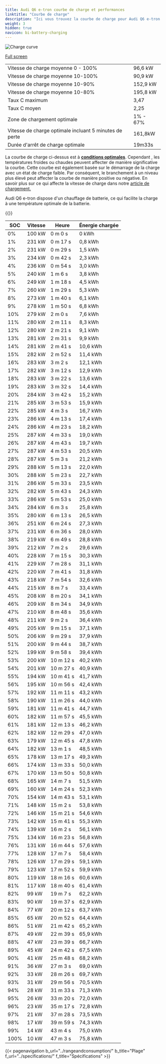 ```yaml
---
title: Audi Q6 e-tron courbe de charge et performances
linktitle: "Courbe de charge"
description: "Ici vous trouvez la courbe de charge pour Audi Q6 e-tron."
weight: 3
hidden: true
navicon: bi-battery-charging
---
```

<!-- markdownlint-disable MD033 -->
<img src="/images/models/audi/q6_e-tron/q6_e-tron/chargingcurve.svg" alt="Charge curve" class="img-fluid">

[Full screen](/images/models/audi/q6_e-tron/q6_e-tron/chargingcurve.svg)


<table class="table table-striped border">
<tbody>
<tr>
<td>Vitesse de charge moyenne 0 - 100%</td><td>96,6 kW</td>
</tr>
<tr>
<td>Vitesse de charge moyenne 10-100%</td><td>90,9 kW</td>
</tr>
<tr>
<td>Vitesse de charge moyenne 10-90%</td><td>152,9 kW</td>
</tr>
<tr>
<td>Vitesse de charge moyenne 10-80%</td><td>195,8 kW</td>
</tr>
<tr>
<td>Taux C maximum</td><td>3,47</td>
</tr>
<tr>
<td>Taux C moyen</td><td>2,25</td>
</tr>
<tr>
<td>Zone de chargement optimale</td><td>1% - 67%</td>
</tr>
<tr>
<td>Vitesse de charge optimale incluant 5 minutes de perte</td><td>161,8kW</td>
</tr>
<tr>
<td>Durée d'arrêt de charge optimale</td><td>19m33s</td>
</tr>
</tbody>
</table>


La courbe de charge ci-dessus est à **[conditions optimales](../../../../../technology/battery/charging/#temperature)**. Cependant , les températures froides ou chaudes peuvent affecter de manière significative la courbe. Cette courbe est également basée sur le démarrage de la charge avec un état de charge faible. Par conséquent, le branchement à un niveau plus élevé peut affecter la courbe de manière positive ou négative. En savoir plus sur ce qui affecte la vitesse de charge dans notre [article de chargement.](../../../../../technology/battery/charging/)


Audi Q6 e-tron dispose d'un chauffage de batterie, ce qui facilite la charge à une température optimale de la batterie.


{{<evkxdisplayaddarticle />}}
<table class="table table-striped border">
<thead>
<tr><th>SOC</th><th>Vitesse</th><th>Heure</th><th>Énergie chargée</th></tr>
</thead>
<tbody>
<tr>
<td>0%</td><td>100 kW</td><td> 0 m 0 s </td><td>0 kWh </td>
</tr>
<tr>
<td>1%</td><td>231 kW</td><td> 0 m 17 s </td><td>0,8 kWh </td>
</tr>
<tr>
<td>2%</td><td>231 kW</td><td> 0 m 29 s </td><td>1,5 kWh </td>
</tr>
<tr>
<td>3%</td><td>234 kW</td><td> 0 m 42 s </td><td>2,3 kWh </td>
</tr>
<tr>
<td>4%</td><td>236 kW</td><td> 0 m 54 s </td><td>3,0 kWh </td>
</tr>
<tr>
<td>5%</td><td>240 kW</td><td> 1 m 6 s </td><td>3,8 kWh </td>
</tr>
<tr>
<td>6%</td><td>249 kW</td><td> 1 m 18 s </td><td>4,5 kWh </td>
</tr>
<tr>
<td>7%</td><td>260 kW</td><td> 1 m 29 s </td><td>5,3 kWh </td>
</tr>
<tr>
<td>8%</td><td>273 kW</td><td> 1 m 40 s </td><td>6,1 kWh </td>
</tr>
<tr>
<td>9%</td><td>278 kW</td><td> 1 m 50 s </td><td>6,8 kWh </td>
</tr>
<tr>
<td>10%</td><td>279 kW</td><td> 2 m 0 s </td><td>7,6 kWh </td>
</tr>
<tr>
<td>11%</td><td>280 kW</td><td> 2 m 11 s </td><td>8,3 kWh </td>
</tr>
<tr>
<td>12%</td><td>280 kW</td><td> 2 m 21 s </td><td>9,1 kWh </td>
</tr>
<tr>
<td>13%</td><td>281 kW</td><td> 2 m 31 s </td><td>9,9 kWh </td>
</tr>
<tr>
<td>14%</td><td>281 kW</td><td> 2 m 41 s </td><td>10,6 kWh </td>
</tr>
<tr>
<td>15%</td><td>282 kW</td><td> 2 m 52 s </td><td>11,4 kWh </td>
</tr>
<tr>
<td>16%</td><td>283 kW</td><td> 3 m 2 s </td><td>12,1 kWh </td>
</tr>
<tr>
<td>17%</td><td>282 kW</td><td> 3 m 12 s </td><td>12,9 kWh </td>
</tr>
<tr>
<td>18%</td><td>283 kW</td><td> 3 m 22 s </td><td>13,6 kWh </td>
</tr>
<tr>
<td>19%</td><td>283 kW</td><td> 3 m 32 s </td><td>14,4 kWh </td>
</tr>
<tr>
<td>20%</td><td>284 kW</td><td> 3 m 42 s </td><td>15,2 kWh </td>
</tr>
<tr>
<td>21%</td><td>285 kW</td><td> 3 m 53 s </td><td>15,9 kWh </td>
</tr>
<tr>
<td>22%</td><td>285 kW</td><td> 4 m 3 s </td><td>16,7 kWh </td>
</tr>
<tr>
<td>23%</td><td>286 kW</td><td> 4 m 13 s </td><td>17,4 kWh </td>
</tr>
<tr>
<td>24%</td><td>286 kW</td><td> 4 m 23 s </td><td>18,2 kWh </td>
</tr>
<tr>
<td>25%</td><td>287 kW</td><td> 4 m 33 s </td><td>19,0 kWh </td>
</tr>
<tr>
<td>26%</td><td>287 kW</td><td> 4 m 43 s </td><td>19,7 kWh </td>
</tr>
<tr>
<td>27%</td><td>287 kW</td><td> 4 m 53 s </td><td>20,5 kWh </td>
</tr>
<tr>
<td>28%</td><td>287 kW</td><td> 5 m 3 s </td><td>21,2 kWh </td>
</tr>
<tr>
<td>29%</td><td>288 kW</td><td> 5 m 13 s </td><td>22,0 kWh </td>
</tr>
<tr>
<td>30%</td><td>288 kW</td><td> 5 m 23 s </td><td>22,7 kWh </td>
</tr>
<tr>
<td>31%</td><td>286 kW</td><td> 5 m 33 s </td><td>23,5 kWh </td>
</tr>
<tr>
<td>32%</td><td>282 kW</td><td> 5 m 43 s </td><td>24,3 kWh </td>
</tr>
<tr>
<td>33%</td><td>286 kW</td><td> 5 m 53 s </td><td>25,0 kWh </td>
</tr>
<tr>
<td>34%</td><td>284 kW</td><td> 6 m 3 s </td><td>25,8 kWh </td>
</tr>
<tr>
<td>35%</td><td>280 kW</td><td> 6 m 13 s </td><td>26,5 kWh </td>
</tr>
<tr>
<td>36%</td><td>251 kW</td><td> 6 m 24 s </td><td>27,3 kWh </td>
</tr>
<tr>
<td>37%</td><td>231 kW</td><td> 6 m 36 s </td><td>28,0 kWh </td>
</tr>
<tr>
<td>38%</td><td>219 kW</td><td> 6 m 49 s </td><td>28,8 kWh </td>
</tr>
<tr>
<td>39%</td><td>212 kW</td><td> 7 m 2 s </td><td>29,6 kWh </td>
</tr>
<tr>
<td>40%</td><td>228 kW</td><td> 7 m 15 s </td><td>30,3 kWh </td>
</tr>
<tr>
<td>41%</td><td>229 kW</td><td> 7 m 28 s </td><td>31,1 kWh </td>
</tr>
<tr>
<td>42%</td><td>220 kW</td><td> 7 m 41 s </td><td>31,8 kWh </td>
</tr>
<tr>
<td>43%</td><td>218 kW</td><td> 7 m 54 s </td><td>32,6 kWh </td>
</tr>
<tr>
<td>44%</td><td>215 kW</td><td> 8 m 7 s </td><td>33,4 kWh </td>
</tr>
<tr>
<td>45%</td><td>208 kW</td><td> 8 m 20 s </td><td>34,1 kWh </td>
</tr>
<tr>
<td>46%</td><td>209 kW</td><td> 8 m 34 s </td><td>34,9 kWh </td>
</tr>
<tr>
<td>47%</td><td>210 kW</td><td> 8 m 48 s </td><td>35,6 kWh </td>
</tr>
<tr>
<td>48%</td><td>211 kW</td><td> 9 m 2 s </td><td>36,4 kWh </td>
</tr>
<tr>
<td>49%</td><td>205 kW</td><td> 9 m 15 s </td><td>37,1 kWh </td>
</tr>
<tr>
<td>50%</td><td>206 kW</td><td> 9 m 29 s </td><td>37,9 kWh </td>
</tr>
<tr>
<td>51%</td><td>200 kW</td><td> 9 m 44 s </td><td>38,7 kWh </td>
</tr>
<tr>
<td>52%</td><td>199 kW</td><td> 9 m 58 s </td><td>39,4 kWh </td>
</tr>
<tr>
<td>53%</td><td>200 kW</td><td> 10 m 12 s </td><td>40,2 kWh </td>
</tr>
<tr>
<td>54%</td><td>201 kW</td><td> 10 m 27 s </td><td>40,9 kWh </td>
</tr>
<tr>
<td>55%</td><td>194 kW</td><td> 10 m 41 s </td><td>41,7 kWh </td>
</tr>
<tr>
<td>56%</td><td>195 kW</td><td> 10 m 56 s </td><td>42,4 kWh </td>
</tr>
<tr>
<td>57%</td><td>192 kW</td><td> 11 m 11 s </td><td>43,2 kWh </td>
</tr>
<tr>
<td>58%</td><td>190 kW</td><td> 11 m 26 s </td><td>44,0 kWh </td>
</tr>
<tr>
<td>59%</td><td>181 kW</td><td> 11 m 41 s </td><td>44,7 kWh </td>
</tr>
<tr>
<td>60%</td><td>182 kW</td><td> 11 m 57 s </td><td>45,5 kWh </td>
</tr>
<tr>
<td>61%</td><td>181 kW</td><td> 12 m 13 s </td><td>46,2 kWh </td>
</tr>
<tr>
<td>62%</td><td>182 kW</td><td> 12 m 29 s </td><td>47,0 kWh </td>
</tr>
<tr>
<td>63%</td><td>179 kW</td><td> 12 m 45 s </td><td>47,8 kWh </td>
</tr>
<tr>
<td>64%</td><td>182 kW</td><td> 13 m 1 s </td><td>48,5 kWh </td>
</tr>
<tr>
<td>65%</td><td>178 kW</td><td> 13 m 17 s </td><td>49,3 kWh </td>
</tr>
<tr>
<td>66%</td><td>174 kW</td><td> 13 m 33 s </td><td>50,0 kWh </td>
</tr>
<tr>
<td>67%</td><td>170 kW</td><td> 13 m 50 s </td><td>50,8 kWh </td>
</tr>
<tr>
<td>68%</td><td>165 kW</td><td> 14 m 7 s </td><td>51,5 kWh </td>
</tr>
<tr>
<td>69%</td><td>160 kW</td><td> 14 m 24 s </td><td>52,3 kWh </td>
</tr>
<tr>
<td>70%</td><td>154 kW</td><td> 14 m 43 s </td><td>53,1 kWh </td>
</tr>
<tr>
<td>71%</td><td>148 kW</td><td> 15 m 2 s </td><td>53,8 kWh </td>
</tr>
<tr>
<td>72%</td><td>146 kW</td><td> 15 m 21 s </td><td>54,6 kWh </td>
</tr>
<tr>
<td>73%</td><td>142 kW</td><td> 15 m 41 s </td><td>55,3 kWh </td>
</tr>
<tr>
<td>74%</td><td>139 kW</td><td> 16 m 2 s </td><td>56,1 kWh </td>
</tr>
<tr>
<td>75%</td><td>134 kW</td><td> 16 m 23 s </td><td>56,8 kWh </td>
</tr>
<tr>
<td>76%</td><td>131 kW</td><td> 16 m 44 s </td><td>57,6 kWh </td>
</tr>
<tr>
<td>77%</td><td>128 kW</td><td> 17 m 7 s </td><td>58,4 kWh </td>
</tr>
<tr>
<td>78%</td><td>126 kW</td><td> 17 m 29 s </td><td>59,1 kWh </td>
</tr>
<tr>
<td>79%</td><td>123 kW</td><td> 17 m 52 s </td><td>59,9 kWh </td>
</tr>
<tr>
<td>80%</td><td>119 kW</td><td> 18 m 16 s </td><td>60,6 kWh </td>
</tr>
<tr>
<td>81%</td><td>117 kW</td><td> 18 m 40 s </td><td>61,4 kWh </td>
</tr>
<tr>
<td>82%</td><td>99 kW</td><td> 19 m 7 s </td><td>62,2 kWh </td>
</tr>
<tr>
<td>83%</td><td>90 kW</td><td> 19 m 37 s </td><td>62,9 kWh </td>
</tr>
<tr>
<td>84%</td><td>77 kW</td><td> 20 m 12 s </td><td>63,7 kWh </td>
</tr>
<tr>
<td>85%</td><td>65 kW</td><td> 20 m 52 s </td><td>64,4 kWh </td>
</tr>
<tr>
<td>86%</td><td>51 kW</td><td> 21 m 42 s </td><td>65,2 kWh </td>
</tr>
<tr>
<td>87%</td><td>49 kW</td><td> 22 m 39 s </td><td>65,9 kWh </td>
</tr>
<tr>
<td>88%</td><td>47 kW</td><td> 23 m 39 s </td><td>66,7 kWh </td>
</tr>
<tr>
<td>89%</td><td>45 kW</td><td> 24 m 42 s </td><td>67,5 kWh </td>
</tr>
<tr>
<td>90%</td><td>41 kW</td><td> 25 m 48 s </td><td>68,2 kWh </td>
</tr>
<tr>
<td>91%</td><td>36 kW</td><td> 27 m 3 s </td><td>69,0 kWh </td>
</tr>
<tr>
<td>92%</td><td>33 kW</td><td> 28 m 26 s </td><td>69,7 kWh </td>
</tr>
<tr>
<td>93%</td><td>31 kW</td><td> 29 m 56 s </td><td>70,5 kWh </td>
</tr>
<tr>
<td>94%</td><td>28 kW</td><td> 31 m 33 s </td><td>71,3 kWh </td>
</tr>
<tr>
<td>95%</td><td>26 kW</td><td> 33 m 20 s </td><td>72,0 kWh </td>
</tr>
<tr>
<td>96%</td><td>23 kW</td><td> 35 m 17 s </td><td>72,8 kWh </td>
</tr>
<tr>
<td>97%</td><td>21 kW</td><td> 37 m 28 s </td><td>73,5 kWh </td>
</tr>
<tr>
<td>98%</td><td>17 kW</td><td> 39 m 59 s </td><td>74,3 kWh </td>
</tr>
<tr>
<td>99%</td><td>14 kW</td><td> 43 m 4 s </td><td>75,0 kWh </td>
</tr>
<tr>
<td>100%</td><td>10 kW</td><td> 47 m 3 s </td><td>75,8 kWh </td>
</tr>
</tbody>
</table>


{{< pagenavigation b_url="../rangeandconsumption/" b_title="Plage" f_url="../specifications/" f_title="Spécifications" >}}
